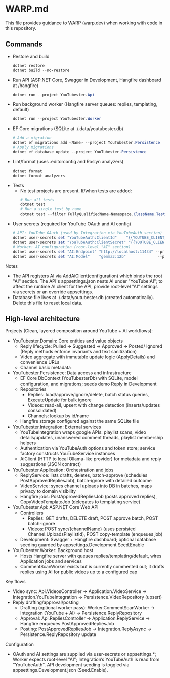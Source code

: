 # WARP.md

This file provides guidance to WARP (warp.dev) when working with code in this repository.

## Commands

- Restore and build
  ```powershell path=null start=null
  dotnet restore
  dotnet build --no-restore
  ```
- Run API (ASP.NET Core, Swagger in Development, Hangfire dashboard at /hangfire)
  ```powershell path=null start=null
  dotnet run --project YouTubester.Api
  ```
- Run background worker (Hangfire server queues: replies, templating, default)
  ```powershell path=null start=null
  dotnet run --project YouTubester.Worker
  ```
- EF Core migrations (SQLite at ./.data/youtubester.db)
  ```powershell path=null start=null
  # Add a migration
  dotnet ef migrations add <Name> --project YouTubester.Persistence
  # Apply migrations
  dotnet ef database update --project YouTubester.Persistence
  ```
- Lint/format (uses .editorconfig and Roslyn analyzers)
  ```powershell path=null start=null
  dotnet format
  dotnet format analyzers
  ```
- Tests
  - No test projects are present. If/when tests are added:
    ```powershell path=null start=null
    # Run all tests
    dotnet test
    # Run a single test by name
    dotnet test --filter FullyQualifiedName~Namespace.ClassName.TestMethod
    ```
- User secrets (required for YouTube OAuth and AI config)
  ```powershell path=null start=null
  # API: YouTube OAuth (used by Integration via YouTubeAuth section)
  dotnet user-secrets set "YouTubeAuth:ClientId"    "{{YOUTUBE_CLIENT_ID}}"    --project YouTubester.Api
  dotnet user-secrets set "YouTubeAuth:ClientSecret" "{{YOUTUBE_CLIENT_SECRET}}" --project YouTubester.Api
  # Worker: AI configuration (root-level "AI" section)
  dotnet user-secrets set "AI:Endpoint" "http://localhost:11434" --project YouTubester.Worker
  dotnet user-secrets set "AI:Model"    "gemma3:12b"              --project YouTubester.Worker
  ```

Notes
- The API registers AI via AddAiClient(configuration) which binds the root "AI" section. The API's appsettings.json nests AI under "YouTube:AI"; to affect the runtime AI client for the API, provide root-level "AI" settings via secrets or an override appsettings.
- Database file lives at ./.data/youtubester.db (created automatically). Delete this file to reset local data.

## High-level architecture

Projects (Clean, layered composition around YouTube + AI workflows):
- YouTubester.Domain: Core entities and value objects
  - Reply lifecycle: Pulled → Suggested → Approved → Posted/ Ignored (Reply methods enforce invariants and text sanitization)
  - Video aggregate with immutable update logic (ApplyDetails) and convenience URLs
  - Channel basic metadata
- YouTubester.Persistence: Data access and infrastructure
  - EF Core DbContext (YouTubesterDb) with SQLite, model configuration, and migrations; seeds demo Reply in Development
  - Repositories
    - Replies: load/approve/ignore/delete, batch status queries, ExecuteUpdate for bulk ignore
    - Videos: read-all, upsert with change detection (inserts/updates consolidated)
    - Channels: lookup by id/name
  - Hangfire storage configured against the same SQLite file
- YouTubester.Integration: External services
  - YouTubeIntegration wraps google APIs: playlist scans, video details/updates, unanswered comment threads, playlist membership helpers
  - Authentication via YouTubeAuth options and token store; service factory constructs YouTubeService instances
  - AiClient (HTTP to local Ollama-like provider) for metadata and reply suggestions (JSON contract)
- YouTubester.Application: Orchestration and jobs
  - ReplyService: lists drafts, deletes, batch-approve (schedules PostApprovedRepliesJob), batch-ignore with detailed outcome
  - VideoService: syncs channel uploads into DB in batches, maps privacy to domain visibility
  - Hangfire jobs: PostApprovedRepliesJob (posts approved replies), CopyVideoTemplateJob (delegates to templating service)
- YouTubester.Api: ASP.NET Core Web API
  - Controllers
    - Replies: GET drafts, DELETE draft, POST approve batch, POST batch-ignore
    - Videos: POST sync/{channelName} (uses persisted Channel.UploadsPlaylistId), POST copy-template (enqueues job)
  - Development: Swagger + Hangfire dashboard; optional database seeding guarded by appsettings.Development Seed.Enable
- YouTubester.Worker: Background host
  - Hosts Hangfire server with queues replies/templating/default, wires Application jobs and services
  - CommentScanWorker exists but is currently commented out; it drafts replies using AI for public videos up to a configured cap

Key flows
- Video sync: Api.VideosController → Application.VideoService → Integration.YouTubeIntegration → Persistence.VideoRepository (upsert)
- Reply drafting/approval/posting
  - Drafting (optional worker pass): Worker.CommentScanWorker → Integration (YouTube + AI) → Persistence.ReplyRepository
  - Approval: Api.RepliesController → Application.ReplyService → Hangfire enqueues PostApprovedRepliesJob
  - Posting: PostApprovedRepliesJob → Integration.ReplyAsync → Persistence.ReplyRepository update

Configuration
- OAuth and AI settings are supplied via user-secrets or appsettings.*; Worker expects root-level "AI"; Integration’s YouTubeAuth is read from "YouTubeAuth". API development seeding is toggled via appsettings.Development.json (Seed.Enable).

